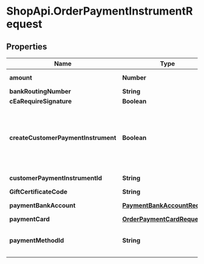 # ShopApi.OrderPaymentInstrumentRequest

## Properties
Name | Type | Description | Notes
------------ | ------------- | ------------- | -------------
**amount** | **Number** | The payment transaction amount. | [optional] 
**bankRoutingNumber** | **String** | The bank routing number. | [optional] 
**cEaRequireSignature** | **Boolean** |  | [optional] 
**createCustomerPaymentInstrument** | **Boolean** | A flag indicating whether a related customer payment instrument should be created. The CustomerPaymentInstrument  is only created when the OrderPaymentInstrument was authorized successfully. | [optional] 
**customerPaymentInstrumentId** | **String** | The id of a customer payment instrument. | [optional] 
**GiftCertificateCode** | **String** | The gift certificate code. | [optional] 
**paymentBankAccount** | [**PaymentBankAccountRequest**](PaymentBankAccountRequest.md) | The payment bank account request data. | [optional] 
**paymentCard** | [**OrderPaymentCardRequest**](OrderPaymentCardRequest.md) | The payment card. | [optional] 
**paymentMethodId** | **String** | The payment method id. Optional if a customer payment instrument id is specified. | [optional] 


